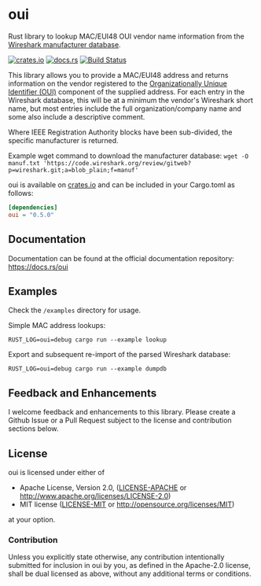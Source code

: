 # oui
Rust library to lookup MAC/EUI48 OUI vendor name information from the [Wireshark manufacturer database](https://code.wireshark.org/review/gitweb?p=wireshark.git;a=blob_plain;f=manuf).

[![crates.io](http://meritbadge.herokuapp.com/oui)](https://crates.io/crates/oui)
[![docs.rs](https://docs.rs/oui/badge.svg)](https://docs.rs/oui)
[![Build Status](https://travis-ci.org/pwrdwnsys/rs-oui.svg?branch=master)](https://travis-ci.org/pwrdwnsys/rs-oui)

This library allows you to provide a MAC/EUI48 address and returns information on the vendor registered to the [Organizationally Unique Identifier (OUI)](https://en.wikipedia.org/wiki/Organizationally_unique_identifier) component of the supplied address. For each entry in the Wireshark database, this will be at a minimum the vendor's Wireshark short name, but most entries include the full organization/company name and some also include a descriptive comment.

Where IEEE Registration Authority blocks have been sub-divided, the specific manufacturer is returned.

Example wget command to download the manufacturer database:
`wget -O manuf.txt 'https://code.wireshark.org/review/gitweb?p=wireshark.git;a=blob_plain;f=manuf'`

oui is available on [crates.io](https://crates.io/crates/oui) and can be included in your Cargo.toml as follows:

```toml
[dependencies]
oui = "0.5.0"
```

## Documentation

Documentation can be found at the official documentation repository: https://docs.rs/oui

## Examples

Check the `/examples` directory for usage.

Simple MAC address lookups:
```shell
RUST_LOG=oui=debug cargo run --example lookup
```

Export and subsequent re-import of the parsed Wireshark database:
```shell
RUST_LOG=oui=debug cargo run --example dumpdb
```

## Feedback and Enhancements

I welcome feedback and enhancements to this library. Please create a Github Issue or a Pull Request subject to the license and contribution sections below.

## License
oui is licensed under either of

 * Apache License, Version 2.0, ([LICENSE-APACHE](LICENSE-APACHE) or
   http://www.apache.org/licenses/LICENSE-2.0)
 * MIT license ([LICENSE-MIT](LICENSE-MIT) or
   http://opensource.org/licenses/MIT)

at your option.

### Contribution

Unless you explicitly state otherwise, any contribution intentionally submitted
for inclusion in oui by you, as defined in the Apache-2.0 license, shall be
dual licensed as above, without any additional terms or conditions.
